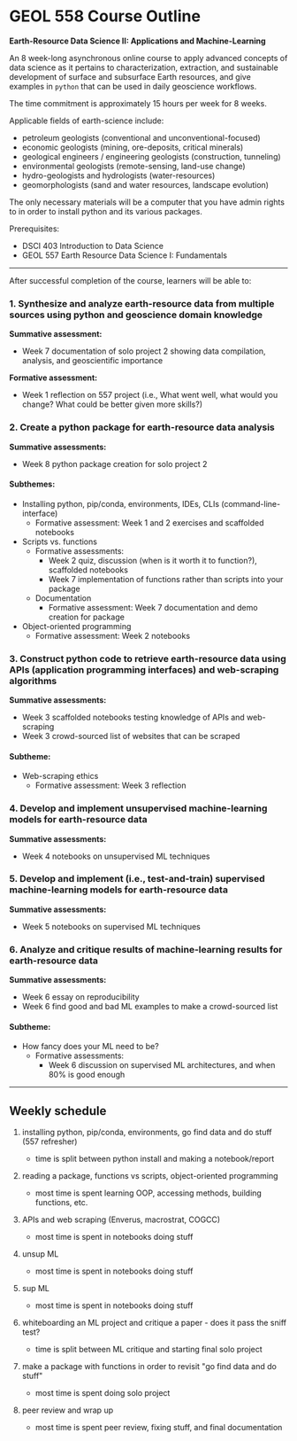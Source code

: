 # GEOL 558 Course Outline

**Earth-Resource Data Science II: Applications and Machine-Learning**

An 8 week-long asynchronous online course to apply advanced concepts of data science as it pertains to characterization, extraction, and sustainable development of surface and subsurface Earth resources, and give examples in `python` that can be used in daily geoscience workflows.

The time commitment is approximately 15 hours per week for 8 weeks.

Applicable fields of earth-science include:
- petroleum geologists (conventional and unconventional-focused)
- economic geologists (mining, ore-deposits, critical minerals)
- geological engineers / engineering geologists (construction, tunneling)
- environmental geologists (remote-sensing, land-use change)
- hydro-geologists and hydrologists (water-resources)
- geomorphologists (sand and water resources, landscape evolution)

The only necessary materials will be a computer that you have admin rights to in order to install python and its various packages.

Prerequisites:
- DSCI 403 Introduction to Data Science
- GEOL 557 Earth Resource Data Science I: Fundamentals

---

After successful completion of the course, learners will be able to:

### 1. Synthesize and analyze earth-resource data from multiple sources using python and geoscience domain knowledge
**Summative assessment:**
- Week 7 documentation of solo project 2 showing data compilation, analysis, and geoscientific importance

**Formative assessment:**
- Week 1 reflection on 557 project (i.e., What went well, what would you change? What could be better given more skills?)

### 2. Create a python package for earth-resource data analysis
**Summative assessments:**
- Week 8 python package creation for solo project 2

#### Subthemes:
- Installing python, pip/conda, environments, IDEs, CLIs (command-line-interface)
  - Formative assessment: Week 1 and 2 exercises and scaffolded notebooks
- Scripts vs. functions
  - Formative assessments:
    - Week 2 quiz, discussion (when is it worth it to function?), scaffolded notebooks
    - Week 7 implementation of functions rather than scripts into your package
  - Documentation
    - Formative assessment: Week 7 documentation and demo creation for package
- Object-oriented programming
  - Formative assessment: Week 2 notebooks

### 3. Construct python code to retrieve earth-resource data using APIs (application programming interfaces) and web-scraping algorithms
**Summative assessments:**
- Week 3 scaffolded notebooks testing knowledge of APIs and web-scraping
- Week 3 crowd-sourced list of websites that can be scraped

#### Subtheme:
- Web-scraping ethics
  - Formative assessment: Week 3 reflection

### 4. Develop and implement unsupervised machine-learning models for earth-resource data
**Summative assessments:**
- Week 4 notebooks on unsupervised ML techniques

### 5. Develop and implement (i.e., test-and-train) supervised machine-learning models for earth-resource data
**Summative assessments:**
- Week 5 notebooks on supervised ML techniques

### 6. Analyze and critique results of machine-learning results for earth-resource data
**Summative assessments:**
- Week 6 essay on reproducibility
- Week 6 find good and bad ML examples to make a crowd-sourced list

#### Subtheme:
- How fancy does your ML need to be?
  - Formative assessments:
    - Week 6 discussion on supervised ML architectures, and when 80% is good enough

---

## Weekly schedule
1. installing python, pip/conda, environments, go find data and do stuff (557 refresher)
     - time is split between python install and making a notebook/report

2. reading a package, functions vs scripts, object-oriented programming
     - most time is spent learning OOP, accessing methods, building functions, etc.

3. APIs and web scraping (Enverus, macrostrat, COGCC)
     - most time is spent in notebooks doing stuff

4.  unsup ML
     - most time is spent in notebooks doing stuff

5. sup ML
     - most time is spent in notebooks doing stuff

6. whiteboarding an ML project and critique a paper - does it pass the sniff test?
     - time is split between ML critique and starting final solo project

7. make a package with functions in order to revisit "go find data and do stuff"
     - most time is spent doing solo project

8. peer review and wrap up
     - most time is spent peer review, fixing stuff, and final documentation
